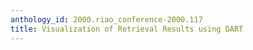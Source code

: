 ```yaml
---
anthology_id: 2000.riao_conference-2000.117
title: Visualization of Retrieval Results using DART
---
```

